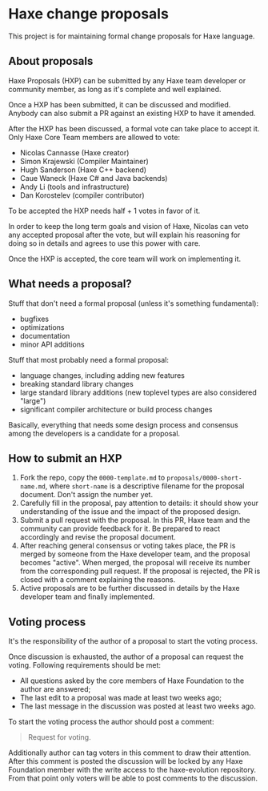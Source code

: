 ﻿# Haxe change proposals

This project is for maintaining formal change proposals for Haxe language.

## About proposals

Haxe Proposals (HXP) can be submitted by any Haxe team developer or community member, as long as it's complete and well explained.

Once a HXP has been submitted, it can be discussed and modified. Anybody can also submit a PR against an existing HXP to have it amended.

After the HXP has been discussed, a formal vote can take place to accept it. Only Haxe Core Team members are allowed to vote:
 - Nicolas Cannasse (Haxe creator)
 - Simon Krajewski (Compiler Maintainer)
 - Hugh Sanderson (Haxe C++ backend)
 - Caue Waneck (Haxe C# and Java backends)
 - Andy Li (tools and infrastructure)
 - Dan Korostelev (compiler contributor)

To be accepted the HXP needs half + 1 votes in favor of it.

In order to keep the long term goals and vision of Haxe, Nicolas can veto any accepted proposal after the vote, but will explain his reasoning for doing so in details and agrees to use this power with care.

Once the HXP is accepted, the core team will work on implementing it.

## What needs a proposal?

Stuff that don't need a formal proposal (unless it's something fundamental):

 * bugfixes
 * optimizations
 * documentation
 * minor API additions

Stuff that most probably need a formal proposal:

 * language changes, including adding new features
 * breaking standard library changes
 * large standard library additions (new toplevel types are also considered "large")
 * significant compiler architecture or build process changes

Basically, everything that needs some design process and consensus among the developers is a candidate for a proposal.

## How to submit an HXP

 1. Fork the repo, copy the `0000-template.md` to `proposals/0000-short-name.md`,
    where `short-name` is a descriptive filename for the proposal document. Don't assign the number yet.
 2. Carefully fill in the proposal, pay attention to details: it should show your understanding
    of the issue and the impact of the proposed design.
 3. Submit a pull request with the proposal. In this PR, Haxe team and the community can provide
    feedback for it. Be prepared to react accordingly and revise the proposal document.
 4. After reaching general consensus or voting takes place, the PR is merged by someone from the Haxe developer team,
    and the proposal becomes "active". When merged, the proposal will receive its number from the
    corresponding pull request. If the proposal is rejected, the PR is closed with a comment explaining the reasons.
 5. Active proposals are to be further discussed in details by the Haxe developer team
    and finally implemented.

## Voting process

It's the responsibility of the author of a proposal to start the voting process.

Once discussion is exhausted, the author of a proposal can request the voting.
Following requirements should be met:

* All questions asked by the core members of Haxe Foundation to the author are answered;
* The last edit to a proposal was made at least two weeks ago;
* The last message in the discussion was posted at least two weeks ago.

To start the voting process the author should post a comment:

> Request for voting.

Additionally author can tag voters in this comment to draw their attention.
After this comment is posted the discussion will be locked by any Haxe Foundation member with the write access to the haxe-evolution repository. From that point only voters will be able to post comments to the discussion.